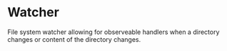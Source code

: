 # Watcher
File system watcher allowing for observeable handlers when a directory changes or content of the directory changes.
